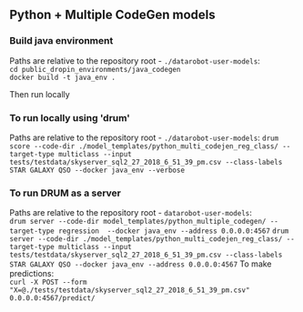 ## Python + Multiple CodeGen models

### Build java environment
Paths are relative to the repository root - `./datarobot-user-models`:  
`cd public_dropin_environments/java_codegen`   
`docker build -t java_env .`

Then run locally

### To run locally using 'drum'
Paths are relative to the repository root - `./datarobot-user-models`:
`drum score --code-dir ./model_templates/python_multi_codejen_reg_class/ --target-type multiclass --input tests/testdata/skyserver_sql2_27_2018_6_51_39_pm.csv --class-labels STAR GALAXY QSO --docker java_env --verbose`

### To run DRUM as a server
Paths are relative to the repository root - `datarobot-user-models`:  
`drum server --code-dir model_templates/python_multiple_codegen/ --target-type regression  --docker java_env --address 0.0.0.0:4567`
`drum server --code-dir ./model_templates/python_multi_codejen_reg_class/ --target-type multiclass --input tests/testdata/skyserver_sql2_27_2018_6_51_39_pm.csv --class-labels STAR GALAXY QSO --docker java_env --address 0.0.0.0:4567`
To make predictions:  
`curl -X POST --form "X=@./tests/testdata/skyserver_sql2_27_2018_6_51_39_pm.csv" 0.0.0.0:4567/predict/`